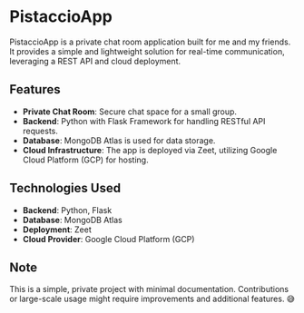
# PistaccioApp

PistaccioApp is a private chat room application built for me and my friends. It provides a simple and lightweight solution for real-time communication, leveraging a REST API and cloud deployment. 

## Features
- **Private Chat Room**: Secure chat space for a small group.
- **Backend**: Python with Flask Framework for handling RESTful API requests.
- **Database**: MongoDB Atlas is used for data storage.
- **Cloud Infrastructure**: The app is deployed via Zeet, utilizing Google Cloud Platform (GCP) for hosting.

## Technologies Used
- **Backend**: Python, Flask
- **Database**: MongoDB Atlas
- **Deployment**: Zeet
- **Cloud Provider**: Google Cloud Platform (GCP)

## Note
This is a simple, private project with minimal documentation. Contributions or large-scale usage might require improvements and additional features. 😅

